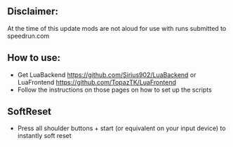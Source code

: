 ## Disclaimer:
At the time of this update mods are not aloud for use with runs submitted to speedrun.com

## How to use:
- Get LuaBackend https://github.com/Sirius902/LuaBackend or LuaFrontend https://github.com/TopazTK/LuaFrontend
- Follow the instructions on those pages on how to set up the scripts

## SoftReset
- Press all shoulder buttons + start (or equivalent on your input device) to instantly soft reset
